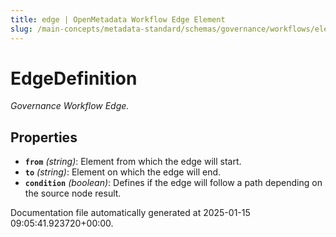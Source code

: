```yaml
---
title: edge | OpenMetadata Workflow Edge Element
slug: /main-concepts/metadata-standard/schemas/governance/workflows/elements/edge
---
```


# EdgeDefinition

*Governance Workflow Edge.*

## Properties

- **`from`** *(string)*: Element from which the edge will start.
- **`to`** *(string)*: Element on which the edge will end.
- **`condition`** *(boolean)*: Defines if the edge will follow a path depending on the source node result.


Documentation file automatically generated at 2025-01-15 09:05:41.923720+00:00.
